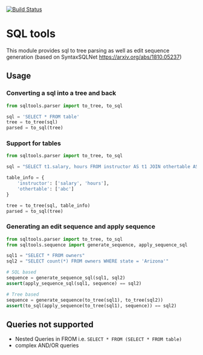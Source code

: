 [![Build Status](https://travis-ci.com/heyanger/sqltools.svg?branch=master)](https://travis-ci.com/heyanger/sqltools)

# SQL tools

This module provides sql to tree parsing as well as edit sequence generation (based on SyntaxSQLNet https://arxiv.org/abs/1810.05237)

## Usage

### Converting a sql into a tree and back
```python
from sqltools.parser import to_tree, to_sql

sql = 'SELECT * FROM table'
tree = to_tree(sql)
parsed = to_sql(tree)
```

### Support for tables
```python
from sqltools.parser import to_tree, to_sql

sql = "SELECT t1.salary, hours FROM instructor AS t1 JOIN othertable AS t2 LIMIT 1"

table_info = {
    'instructor': ['salary', 'hours'],
    'othertable': ['abc']
}

tree = to_tree(sql, table_info)
parsed = to_sql(tree)
```

### Generating an edit sequence and apply sequence
```python
from sqltools.parser import to_tree, to_sql
from sqltools.sequence import generate_sequence, apply_sequence_sql

sql1 = "SELECT * FROM owners"
sql2 = "SELECT count(*) FROM owners WHERE state = 'Arizona'"

# SQL based
sequence = generate_sequence_sql(sql1, sql2)
assert(apply_sequence_sql(sql1, sequence) == sql2)

# Tree based
sequence = generate_sequence(to_tree(sql1), to_tree(sql2))
assert(to_sql(apply_sequence(to_tree(sql1), sequence)) == sql2)
```

## Queries not supported
- Nested Queries in FROM i.e. `SELECT * FROM (SELECT * FROM table)`
- complex AND/OR queries
